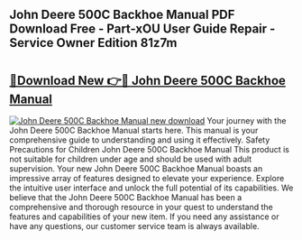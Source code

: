 ## John Deere 500C Backhoe Manual PDF Download Free - Part-xOU User Guide Repair - Service Owner Edition 81z7m

# <h2><a href="http://bc90219.oget.top/?id=John+Deere+500C+Backhoe+Manual">🔗Download New 👉🔴 John Deere 500C Backhoe Manual</a></h2>

[![John Deere 500C Backhoe Manual new download](https://i.imgur.com/5g1atiW.png)](http://bc90219.oget.top/?id=John+Deere+500C+Backhoe+Manual)
Your journey with the John Deere 500C Backhoe Manual starts here. This manual is your comprehensive guide to understanding and using it effectively. Safety Precautions for Children John Deere 500C Backhoe Manual This product is not suitable for children under age and should be used with adult supervision. Your new John Deere 500C Backhoe Manual boasts an impressive array of features designed to elevate your experience. Explore the intuitive user interface and unlock the full potential of its capabilities. We believe that the John Deere 500C Backhoe Manual has been a comprehensive and thorough resource in your quest to understand the features and capabilities of your new item. If you need any assistance or have any questions, our customer service team is always available.
